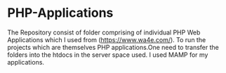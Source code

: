 # PHP-Applications

The Repository consist of folder comprising of individual PHP Web Applications which I used from (https://www.wa4e.com/). To run the projects 
which are themselves PHP applications.One need to transfer the folders into the htdocs in the server space used. I used MAMP for my applications.
